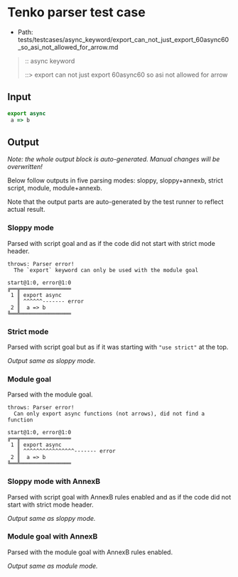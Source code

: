 # Tenko parser test case

- Path: tests/testcases/async_keyword/export_can_not_just_export_60async60_so_asi_not_allowed_for_arrow.md

> :: async keyword
>
> ::> export can not just export 60async60 so asi not allowed for arrow

## Input

`````js
export async 
 a => b
`````

## Output

_Note: the whole output block is auto-generated. Manual changes will be overwritten!_

Below follow outputs in five parsing modes: sloppy, sloppy+annexb, strict script, module, module+annexb.

Note that the output parts are auto-generated by the test runner to reflect actual result.

### Sloppy mode

Parsed with script goal and as if the code did not start with strict mode header.

`````
throws: Parser error!
  The `export` keyword can only be used with the module goal

start@1:0, error@1:0
╔══╦════════════════
 1 ║ export async
   ║ ^^^^^^------- error
 2 ║  a => b
╚══╩════════════════

`````

### Strict mode

Parsed with script goal but as if it was starting with `"use strict"` at the top.

_Output same as sloppy mode._

### Module goal

Parsed with the module goal.

`````
throws: Parser error!
  Can only export async functions (not arrows), did not find a function

start@1:0, error@1:0
╔══╦════════════════
 1 ║ export async
   ║ ^^^^^^^^^^^^^^^^------- error
 2 ║  a => b
╚══╩════════════════

`````

### Sloppy mode with AnnexB

Parsed with script goal with AnnexB rules enabled and as if the code did not start with strict mode header.

_Output same as sloppy mode._

### Module goal with AnnexB

Parsed with the module goal with AnnexB rules enabled.

_Output same as module mode._
